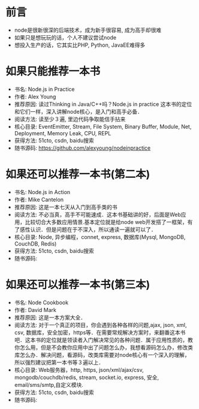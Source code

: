# 前言
- node是很新很深的后端技术，成为新手很容易, 成为高手却很难
- 如果只是想玩玩的话，个人不建议尝试node
- 想投入生产的话，它其实比PHP, Python, JavaEE难得多

# 如果只能推荐一本书
- 书名: Node.js in Practice 
- 作者: Alex Young
- 推荐原因: 读过Thinking in Java/C++吗？Node.js in practice 这本书的定位和它们一样，深入讲解node核心，是入门和高手必备．
- 阅读方法: 读至少３遍, 里边代码争取能信手拈来
- 核心目录: EventEmitter, Stream, File System, Binary Buffer, Module, Net, Deployment, Memory Leak, CPU, REPL
- 获得方法: 51cto, csdn, baidu搜索
- 随书源码: https://github.com/alexyoung/nodeinpractice

# 如果还可以推荐一本书(第二本)
- 书名: Node.js in Action 
- 作者: Mike Cantelon
- 推荐原因: 这是一本七天从入门到高手类的书
- 阅读方法: 不必当真，高手不可能速成．这本书基础讲的好，后面是Web应用，比较切合大多数应用情景.基本定位就是给node web开发搭了一框架，有了感性认识．但是问题在于不深入，所以通读一遍就可以了．
- 核心目录: Node, 异步编程，connet, express, 数据库(Mysql, MongoDB, CouchDB, Redis)
- 获得方法: 51cto, csdn, baidu搜索
- 随书源码:

# 如果还可以推荐一本书(第三本)
- 书名: Node Cookbook
- 作者: David Mark
- 推荐原因: 这是一本方案大全．
- 阅读方法: 对于一个真正的项目，你会遇到各种各样的问题,ajax, json, xml, csv, 数据库，安全加密，https等．在需要常规解决方案时，来翻番这本书吧．这本书的定位就是领读者入门解决常见的各种问题．属于应用性质的，教你怎么用，但是不会教你应用中出了问题怎么办，我想看源码怎么办，修改类库怎么办．解决问题，看源码，改类库需要对node核心有一个深入的理解，所以强烈建议把第一本书等３遍以上．
- 核心目录: Web服务器，http, https, json/xml/ajax/csv, mongodb/couchdb/redis, stream, socket.io, express, 安全, email/sms/smtp,自定义模块.
- 获得方法: 51cto, csdn, baidu搜索
- 随书源码:
